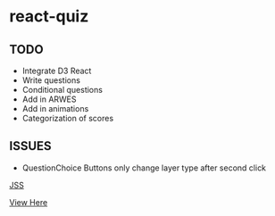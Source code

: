 # react-quiz

## TODO

* Integrate D3 React
* Write questions
* Conditional questions
* Add in ARWES
* Add in animations
* Categorization of scores

## ISSUES

* QuestionChoice Buttons only change layer type after second click

[JSS](http://cssinjs.org/react-jss/?v=v8.4.0#example)

[View Here](https://rawgit.com/emilyeserven/react-quiz/master/src/index.html)